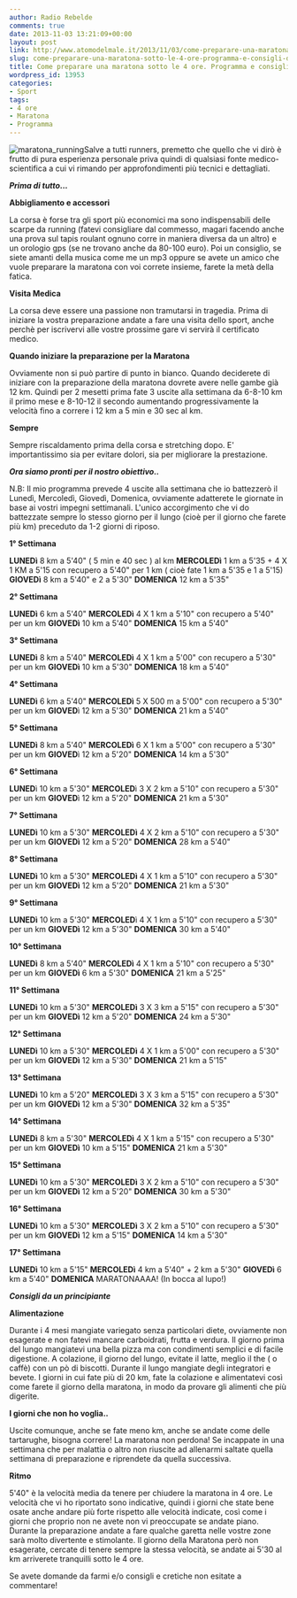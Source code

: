 ```yaml
---
author: Radio Rebelde
comments: true
date: 2013-11-03 13:21:09+00:00
layout: post
link: http://www.atomodelmale.it/2013/11/03/come-preparare-una-maratona-sotto-le-4-ore-programma-e-consigli-da-un-principiante/
slug: come-preparare-una-maratona-sotto-le-4-ore-programma-e-consigli-da-un-principiante
title: Come preparare una maratona sotto le 4 ore. Programma e consigli da un principiante
wordpress_id: 13953
categories:
- Sport
tags:
- 4 ore
- Maratona
- Programma
---
```


![maratona_running](http://www.atomodelmale.it/wp-content/uploads/2013/11/maratona_running-300x200.jpg)Salve a tutti runners, premetto che quello che vi dirò è frutto di pura esperienza personale priva quindi di qualsiasi fonte medico-scientifica a cui vi rimando per approfondimenti più tecnici e dettagliati.

_**Prima di tutto...**_

**Abbigliamento e accessori**

La corsa è forse tra gli sport più economici ma sono indispensabili delle scarpe da running (fatevi consigliare dal commesso, magari facendo anche una prova sul tapis roulant ognuno corre in maniera diversa da un altro) e un orologio gps (se ne trovano anche da 80-100 euro). Poi un consiglio, se siete amanti della musica come me un mp3 oppure se avete un amico che vuole preparare la maratona con voi correte insieme, farete la metà della fatica.

**Visita Medica**

La corsa deve essere una passione non tramutarsi in tragedia. Prima di iniziare la vostra preparazione andate a fare una visita dello sport, anche perchè per iscrivervi alle vostre prossime gare vi servirà il certificato medico.

**Quando iniziare la preparazione per la Maratona**

Ovviamente non si può partire di punto in bianco. Quando deciderete di iniziare con la preparazione della maratona dovrete avere nelle gambe già 12 km. Quindi per 2 mesetti prima fate 3 uscite alla settimana da 6-8-10 km il primo mese e 8-10-12 il secondo aumentando progressivamente la velocità fino a correre i 12 km a 5 min e 30 sec al km.

**Sempre**

Sempre riscaldamento prima della corsa e stretching dopo. E' importantissimo sia per evitare dolori, sia per migliorare la prestazione.



_**Ora siamo pronti per il nostro obiettivo..**_

N.B: Il mio programma prevede 4 uscite alla settimana che io battezzerò il Lunedì, Mercoledì, Giovedì, Domenica, ovviamente adatterete le giornate in base ai vostri impegni settimanali. L'unico accorgimento che vi do battezzate sempre lo stesso giorno per il lungo (cioè per il giorno che farete più km) preceduto da 1-2 giorni di riposo.

**1° Settimana**

**LUNEDì** 8 km a 5'40" ( 5 min e 40 sec ) al km
**MERCOLEDì** 1 km a 5'35 + 4 X 1 KM a 5'15 con recupero a 5'40" per 1 km ( cioè fate 1 km a 5'35 e 1 a 5'15)
**GIOVEDì** 8 km a 5'40" e 2 a 5'30"
**DOMENICA** 12 km a 5'35"

**2° Settimana**

**LUNEDì** 6 km a 5'40"
**MERCOLEDì** 4 X 1 km a 5'10" con recupero a 5'40" per un km
**GIOVEDì** 10 km a 5'40"
**DOMENICA** 15 km a 5'40"

**3° Settimana**

**LUNEDì** 8 km a 5'40"
**MERCOLEDì** 4 X 1 km a 5'00" con recupero a 5'30" per un km
**GIOVEDì** 10 km a 5'30"
**DOMENICA** 18 km a 5'40"

**4° Settimana**

**LUNEDì** 6 km a 5'40"
**MERCOLEDì** 5 X 500 m a 5'00" con recupero a 5'30" per un km
**GIOVED**ì 12 km a 5'30"
**DOMENICA** 21 km a 5'40"

**5° Settimana**

**LUNEDì** 8 km a 5'40"
**MERCOLEDì** 6 X 1 km a 5'00" con recupero a 5'30" per un km
**GIOVED**ì 12 km a 5'20"
**DOMENICA** 14 km a 5'30"

**6° Settimana**

**LUNED**ì 10 km a 5'30"
**MERCOLED**ì 3 X 2 km a 5'10" con recupero a 5'30" per un km
**GIOVED**ì 12 km a 5'20"
**DOMENICA** 21 km a 5'30"

**7° Settimana**

**LUNEDì** 10 km a 5'30"
**MERCOLEDì** 4 X 2 km a 5'10" con recupero a 5'30" per un km
**GIOVEDì** 12 km a 5'20"
**DOMENICA** 28 km a 5'40"

**8° Settimana**

**LUNEDì** 10 km a 5'30"
**MERCOLEDì** 4 X 1 km a 5'10" con recupero a 5'30" per un km
**GIOVEDì** 12 km a 5'20"
**DOMENICA** 21 km a 5'30"

**9° Settimana**

**LUNEDì** 10 km a 5'30"
**MERCOLED**ì 4 X 1 km a 5'10" con recupero a 5'30" per un km
**GIOVEDì** 12 km a 5'30"
**DOMENICA** 30 km a 5'40"

**10° Settimana**

**LUNEDì** 8 km a 5'40"
**MERCOLEDì** 4 X 1 km a 5'10" con recupero a 5'30" per un km
**GIOVEDì** 6 km a 5'30"
**DOMENICA** 21 km a 5'25"

**11° Settimana**

**LUNEDì** 10 km a 5'30"
**MERCOLEDì** 3 X 3 km a 5'15" con recupero a 5'30" per un km
**GIOVEDì** 12 km a 5'20"
**DOMENICA** 24 km a 5'30"

**12° Settimana**

**LUNEDì** 10 km a 5'30"
**MERCOLEDì** 4 X 1 km a 5'00" con recupero a 5'30" per un km
**GIOVEDì** 12 km a 5'30"
**DOMENICA** 21 km a 5'15"

**13° Settimana**

**LUNEDì** 10 km a 5'20"
**MERCOLEDì** 3 X 3 km a 5'15" con recupero a 5'30" per un km
**GIOVEDì** 12 km a 5'30"
**DOMENICA** 32 km a 5'35"

**14° Settimana**

**LUNEDì** 8 km a 5'30"
**MERCOLEDì** 4 X 1 km a 5'15" con recupero a 5'30" per un km
**GIOVEDì** 10 km a 5'15"
**DOMENICA** 21 km a 5'30"

**15° Settimana**

**LUNEDì** 10 km a 5'30"
**MERCOLEDì** 3 X 2 km a 5'10" con recupero a 5'30" per un km
**GIOVEDì** 12 km a 5'20"
**DOMENICA** 30 km a 5'30"

**16° Settimana**

**LUNEDì** 10 km a 5'30"
**MERCOLEDì** 3 X 2 km a 5'10" con recupero a 5'30" per un km
**GIOVEDì** 12 km a 5'15"
**DOMENICA** 14 km a 5'30"

**17° Settimana**

**LUNEDì** 10 km a 5'15"
**MERCOLEDì** 4 km a 5'40" + 2 km a 5'30"
**GIOVEDì** 6 km a 5'40"
**DOMENICA** MARATONAAAA! (In bocca al lupo!)

_**Consigli da un principiante**_

**Alimentazione**

Durante i 4 mesi mangiate variegato senza particolari diete, ovviamente non esagerate e non fatevi mancare carboidrati, frutta e verdura. Il giorno prima del lungo mangiatevi una bella pizza ma con condimenti semplici e di facile digestione. A colazione, il giorno del lungo, evitate il latte, meglio il the ( o caffè) con un pò di biscotti. Durante il lungo mangiate degli integratori e bevete.
I giorni in cui fate più di 20 km, fate la colazione e alimentatevi così come farete il giorno della maratona, in modo da provare gli alimenti che più digerite.

**I giorni che non ho voglia..**

Uscite comunque, anche se fate meno km, anche se andate come delle tartarughe, bisogna correre! La maratona non perdona! Se incappate in una settimana che per malattia o altro non riuscite ad allenarmi saltate quella settimana di preparazione e riprendete da quella successiva.

**Ritmo**

5'40" è la velocità media da tenere per chiudere la maratona in 4 ore. Le velocità che vi ho riportato sono indicative, quindi i giorni che state bene osate anche andare più forte rispetto alle velocità indicate, così come i giorni che proprio non ne avete non vi preoccupate se andate piano. Durante la preparazione andate a fare qualche garetta nelle vostre zone sarà molto divertente e stimolante.
Il giorno della Maratona però non esagerate, cercate di tenere sempre la stessa velocità, se andate ai 5'30 al km arriverete tranquilli sotto le 4 ore.

Se avete domande da farmi e/o consigli e cretiche non esitate a commentare!
